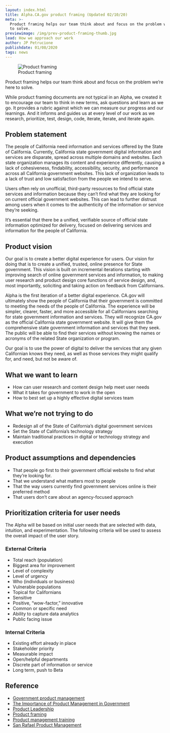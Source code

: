 ```yaml
---
layout: index.html
title: Alpha.CA.gov product framing (Updated 02/10/20)
meta: >-
  Product framing helps our team think about and focus on the problem we’re here
  to solve.
previewimage: /img/prev-product-framing-thumb.jpg
lead: How we approach our work
author: JP Petrucione
publishdate: 01/08/2020
tags: news
---
```

<figure class="figure"><img src="../img/product-framing.jpeg" class="" alt="Product framing"><figcaption class="figure-caption">Product framing</figcaption></figure>

Product framing helps our team think about and focus on the problem we’re here to solve.

While product framing documents are not typical in an Alpha, we created it to encourage our team to think in new terms, ask questions and learn as we go. It provides a rubric against which we can measure our progress and our learnings. And it informs and guides us at every level of our work as we research, prioritize, test, design, code, iterate, iterate, and iterate again.

## Problem statement

The people of California need information and services offered by the State of California. Currently, California state government digital information and services are disparate, spread across multiple domains and websites. Each state organization manages its content and experience differently, causing a lack of cohesiveness, findability, accessibility, security, and performance across all California government websites. This lack of organization leads to a lack of trust and low satisfaction from the people we intend to serve.

Users often rely on unofficial, third-party resources to find official state services and information because they can’t find what they are looking for on current official government websites. This can lead to further distrust among users when it comes to the authenticity of the information or service they’re seeking.

It’s essential that there be a unified, verifiable source of official state information optimized for delivery, focused on delivering services and information for the people of California.

## Product vision

Our goal is to create a better digital experience for users. Our vision for doing that is to create a unified, trusted, online presence for State government. This vision is built on incremental iterations starting with improving search of online government services and information, to making user research and product design core functions of service design, and, most importantly, soliciting and taking action on feedback from Californians.

Alpha is the first iteration of a better digital experience. CA.gov will ultimately show the people of California that their government is committed to meeting the needs of the people of California. The experience will be simpler, clearer, faster, and more accessible for all Californians searching for state government information and services. They will recognize CA.gov as the official California state government website. It will give them the comprehensive state government information and services that they seek. The public will be able to find their services without knowing the names or acronyms of the related State organization or program.

Our goal is to use the power of digital to deliver the services that any given Californian knows they need, as well as those services they might qualify for, and need, but not be aware of.

## What we want to learn

*   How can user research and content design help meet user needs
*   What it takes for government to work in the open
*   How to best set up a highly effective digital services team

## What we’re not trying to do

*   Redesign all of the State of California’s digital government services
*   Set the State of California’s technology strategy
*   Maintain traditional practices in digital or technology strategy and execution

## Product assumptions and dependencies

*   That people go first to their government official website to find what they’re looking for.
*   That we understand what matters most to people
*   That the way users currently find government services online is their preferred method
*   That users don’t care about an agency-focused approach

## Prioritization criteria for user needs

The Alpha will be based on initial user needs that are selected with data, intuition, and experimentation. The following criteria will be used to assess the overall impact of the user story.

### External Criteria

*   Total reach (population)
*   Biggest area for improvement
*   Level of complexity
*   Level of urgency
*   Who (individuals or business)
*   Vulnerable populations
*   Topical for Californians
*   Sensitive
*   Positive, “wow-factor,” innovative
*   Common or specific need
*   Ability to capture data analytics
*   Public facing issue

### Internal Criteria

*   Existing effort already in place
*   Stakeholder priority
*   Measurable impact
*   Open/helpful departments
*   Discrete part of information or service
*   Long term, push to Beta

## Reference

*   [Government product management](https://help.proudcity.com/government-product-management/)
*   [The Importance of Product Management in Government](https://medium.com/the-u-s-digital-service/the-importance-of-product-management-in-government-b59933d01874)
*   [Product Leadership](https://scottcolfer.com/2019/09/01/product-leadership.html)
*   [Product framing](https://github.com/ONRR/doi-extractives-data/wiki/Product-framing)
*   [Product management training](https://github.com/ONRR/doi-extractives-data/wiki/Product-management-training)
*   [San Rafael Product Management](https://employees.cityofsanrafael.org/product)
